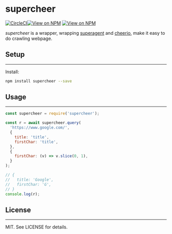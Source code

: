 # supercheer

[![CircleCI](https://circleci.com/gh/allanbian1017/supercheer/tree/master.svg?style=shield)](https://circleci.com/gh/allanbian1017/supercheer/tree/master)[![View on NPM](https://img.shields.io/npm/v/supercheer.svg)](https://www.npmjs.com/package/supercheer)
[![View on NPM](https://img.shields.io/npm/dm/supercheer.svg)](https://www.npmjs.com/package/supercheer)

_supercheer_ is a wrapper, wrapping [superagent](https://github.com/visionmedia/superagent) and [cheerio](https://github.com/cheeriojs/cheerio), make it easy to do crawling webpage.

## Setup

---

Install:

```sh
npm install supercheer --save
```

## Usage

---

```js
const supercheer = require('supercheer');

const r = await supercheer.query(
  'https://www.google.com/',
  {
    title: 'title',
    firstChar: 'title',
  },
  {
    firstChar: (v) => v.slice(0, 1),
  }
);

// {
//   title: 'Google',
//   firstChar: 'G',
// }
console.log(r);
```

## License

---

MIT. See LICENSE for details.
